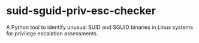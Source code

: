 # suid-sguid-priv-esc-checker
 A Python tool to identify unusual SUID and SGUID binaries in Linux systems for privilege escalation assessments.
